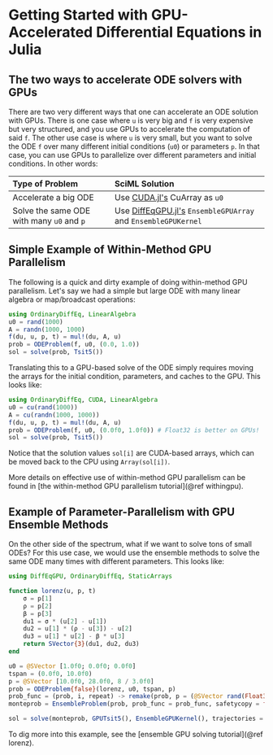 # Getting Started with GPU-Accelerated Differential Equations in Julia

## The two ways to accelerate ODE solvers with GPUs

There are two very different ways that one can
accelerate an ODE solution with GPUs. There is one case where `u` is very big and `f`
is very expensive but very structured, and you use GPUs to accelerate the computation
of said `f`. The other use case is where `u` is very small, but you want to solve the ODE
`f` over many different initial conditions (`u0`) or parameters `p`. In that case, you can
use GPUs to parallelize over different parameters and initial conditions. In other words:

| Type of Problem                           | SciML Solution                                                                                           |
|:----------------------------------------- |:-------------------------------------------------------------------------------------------------------- |
| Accelerate a big ODE                      | Use [CUDA.jl's](https://cuda.juliagpu.org/stable/) CuArray as `u0`                                       |
| Solve the same ODE with many `u0` and `p` | Use [DiffEqGPU.jl's](https://docs.sciml.ai/DiffEqGPU/stable/) `EnsembleGPUArray` and `EnsembleGPUKernel` |

## Simple Example of Within-Method GPU Parallelism

The following is a quick and dirty example of doing within-method GPU parallelism.
Let's say we had a simple but large ODE with many linear algebra or map/broadcast
operations:

```julia
using OrdinaryDiffEq, LinearAlgebra
u0 = rand(1000)
A = randn(1000, 1000)
f(du, u, p, t) = mul!(du, A, u)
prob = ODEProblem(f, u0, (0.0, 1.0))
sol = solve(prob, Tsit5())
```

Translating this to a GPU-based solve of the ODE simply requires moving the arrays for
the initial condition, parameters, and caches to the GPU. This looks like:

```julia
using OrdinaryDiffEq, CUDA, LinearAlgebra
u0 = cu(rand(1000))
A = cu(randn(1000, 1000))
f(du, u, p, t) = mul!(du, A, u)
prob = ODEProblem(f, u0, (0.0f0, 1.0f0)) # Float32 is better on GPUs!
sol = solve(prob, Tsit5())
```

Notice that the solution values `sol[i]` are CUDA-based arrays, which can be moved back
to the CPU using `Array(sol[i])`.

More details on effective use of within-method GPU parallelism can be found in
[the within-method GPU parallelism tutorial](@ref withingpu).

## Example of Parameter-Parallelism with GPU Ensemble Methods

On the other side of the spectrum, what if we want to solve tons of small ODEs? For this
use case, we would use the ensemble methods to solve the same ODE many times with
different parameters. This looks like:

```julia
using DiffEqGPU, OrdinaryDiffEq, StaticArrays

function lorenz(u, p, t)
    σ = p[1]
    ρ = p[2]
    β = p[3]
    du1 = σ * (u[2] - u[1])
    du2 = u[1] * (ρ - u[3]) - u[2]
    du3 = u[1] * u[2] - β * u[3]
    return SVector{3}(du1, du2, du3)
end

u0 = @SVector [1.0f0; 0.0f0; 0.0f0]
tspan = (0.0f0, 10.0f0)
p = @SVector [10.0f0, 28.0f0, 8 / 3.0f0]
prob = ODEProblem{false}(lorenz, u0, tspan, p)
prob_func = (prob, i, repeat) -> remake(prob, p = (@SVector rand(Float32, 3)) .* p)
monteprob = EnsembleProblem(prob, prob_func = prob_func, safetycopy = false)

sol = solve(monteprob, GPUTsit5(), EnsembleGPUKernel(), trajectories = 10_000)
```

To dig more into this example, see the [ensemble GPU solving tutorial](@ref lorenz).
